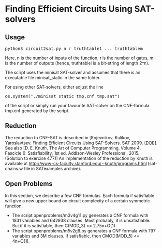# Finding Efficient Circuits Using SAT-solvers

## Usage
<pre>
python3 circuit2sat.py n r truthtable1 ... truthtablem
</pre>
Here, n is the number of inputs of the function,
r is the number of gates, m is the number of outputs 
(hence, truthtablei is a bit-string of length 2^n).

The script uses the minisat SAT-solver 
and assumes that there is an executable 
file minisat_static in the same folder.

For using other SAT-solvers, either adjust
the line
<pre>
os.system("./minisat_static tmp.cnf tmp.sat")
</pre>
of the script or simply run your favourite 
SAT-solver on the CNF-formula tmp.cnf generated
by the script.

## Reduction
The reduction to CNF-SAT is described in [Kojevnikov, Kulikov, Yaroslavtsev.
Finding Efficient Circuits Using SAT-Solvers. SAT 2009.
(<a href="http://dx.doi.org/10.1007/978-3-642-02777-2_5">DOI</a>)]. See also [D. E. Knuth, The Art of Computer Programming, Volume 4, Fascicle 6: Satisfiability, 1st ed. Addison-Wesley Professional, 2015. (Solution to exercise 477)]
An implementation of the reduction by Knuth is available at <http://www-cs-faculty.stanford.edu/∼knuth/programs.html> (sat-chains.w file in SATexamples archive).

## Open Problems
In this section, we describe a few CNF formulas. Each formula 
if satisfiable will give a new upper bound on circuit complexity
of a certain symmetric function.

* The script openproblems/m3v4g11.py generates a CNF formula
 with 1831 variables and 642938 clauses. Most probably, it is 
 unsatisfiable. But if it is satisfiable, then C(MOD_3) <= 2.75n+O(1).
* The script openproblems/m5v2g8.py generates a CNF formula 
 with 797 variables and 3M clauses. If satisfiable, then 
 CMOD(MOD_5) <= 4n+O(1).